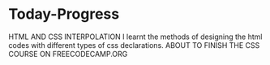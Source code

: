 # Today-Progress
HTML AND CSS INTERPOLATION
I learnt the methods of designing the html codes with different types of css declarations.
ABOUT TO FINISH THE CSS COURSE ON FREECODECAMP.ORG
